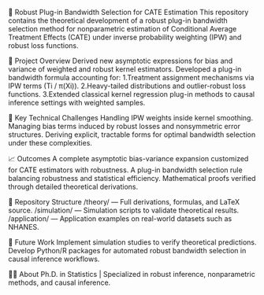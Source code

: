 📖 Robust Plug-in Bandwidth Selection for CATE Estimation
This repository contains the theoretical development of a robust plug-in bandwidth selection method for nonparametric estimation of Conditional Average Treatment Effects (CATE) under inverse probability weighting (IPW) and robust loss functions.

📌 Project Overview
Derived new asymptotic expressions for bias and variance of weighted and robust kernel estimators.
Developed a plug-in bandwidth formula accounting for:
1.Treatment assignment mechanisms via IPW terms (Ti / π(Xi)).
2.Heavy-tailed distributions and outlier-robust loss functions.
3.Extended classical kernel regression plug-in methods to causal inference settings with weighted samples.

🧠 Key Technical Challenges
Handling IPW weights inside kernel smoothing.
Managing bias terms induced by robust losses and nonsymmetric error structures.
Deriving explicit, tractable forms for optimal bandwidth selection under these complexities.

📈 Outcomes
A complete asymptotic bias-variance expansion customized for CATE estimators with robustness.
A plug-in bandwidth selection rule balancing robustness and statistical efficiency.
Mathematical proofs verified through detailed theoretical derivations.

🔧 Repository Structure
/theory/ — Full derivations, formulas, and LaTeX source.
/simulation/ — Simulation scripts to validate theoretical results.
/application/ — Application examples on real-world datasets such as NHANES.


🚀 Future Work
Implement simulation studies to verify theoretical predictions.
Develop Python/R packages for automated robust bandwidth selection in causal inference workflows.

🧑‍💻 About
Ph.D. in Statistics | Specialized in robust inference, nonparametric methods, and causal inference.
